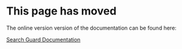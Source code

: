 # This page has moved

The online version version of the documentation can be found here:

[Search Guard Documentation](http://docs.search-guard.com/latest/search-guard-elastalert)